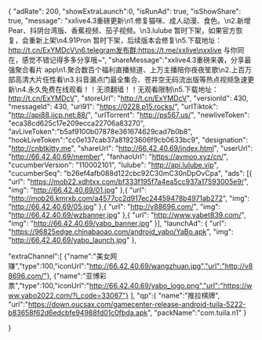 {
	"adRate": 200,
	"showExtraLaunch":0,
	"isRunAd": true,
	"isShowShare": true,
	"message": "xxlive4.3重磅更新\n1.修复猫咪、成人动漫、食色。\n2.新增 Pear、抖阴台湾版、香蕉视频、茄子视频。\n3.lulube 暂时下架，如果官方恢复，会重新上架\n4.91Pron 暂时下架，后续版本会修复\n5.下载地址：http://t.cn/ExYMDcV\n6.telegram发布群:https://t.me/xxlive\nxxlive 与你同在，感觉不错记得多多分享哦~",
	"shareMessage":"xxlive4.3重磅来袭，分享最强聚合看片 app\n1.聚合数百个福利直播频道、上万主播陪你夜夜笙歌\n2.上百万部高清大片任性看\n3.抖音漏点门最全集合、苍井空无码流出版等热点视频急速更新\n4.永久免费在线观看！！无须翻墙！！无观看限制\n5.下载地址：http://t.cn/ExYMDcV",
	"storeUrl": "http://t.cn/ExYMDcV",
	"versionId": 430,
	"messageId": 430,
	"url91": "https://0228.p15.rocks/",
	"urlTiktok": "http://api88.iicp.net:88/",
	"urlTorrent": "http://ps567.us/",
	"newliveToken": "eca38cd625c17e209ecca22706a83270",
	"avLiveToken":"b5af9100b07878e361674629cad7b0b8",
	"hookLiveToken":"cc0e137cab37a81923606f9cb0633bc9",
	"designation": "http://cnbtkitty.me",
	"shareUrl": "http://66.42.40.69/index.html",
	"userUrl": "http://66.42.40.69/member",
	"fanhaoUrl": "https://avmoo.xyz/cn/",
	"cucumberVersion": "110002101",
	"lulube": "http://api.lulube.vip",
	"cucumberSeq": "b26ef4afb088d122cbc92C30mC30nDpOvCpa",
	"ads": [{
		"url": "https://mob22.xdhtxx.com/bf333f195f7a4ea5cc937a17593005e9/",
		"img": "http://66.42.40.69/01.jpg"
	},{
		"url": "http://mob26.kmrxb.com/a4577cc2d917ec24459478b4971ab272",
		"img": "http://66.42.40.69/05.jpg"
	},{
		"url": "http://v88696.com/",
		"img": "http://66.42.40.69/wzbanner.jpg"
	},{
		"url": "http://www.yabet839.com/",
		"img": "http://66.42.40.69/yabo_banner.jpg"
	}],
	"launchAd": {
		"url": "https://96825edge.chinabaoao.com/android_yabo/YaBo.apk",
		"img": "http://66.42.40.69/yabo_launch.jpg"
	},

"extraChannel":[
{"name":"美女网赚","type":100,"iconUrl":"http://66.42.40.69/wangzhuan.jpg","url":"http://v88696.com/"},
{"name":"亚博彩票","type":100,"iconUrl":"http://66.42.40.69/yabo_logo.png","url":"https://www.yabo2022.com/?i_code=33067"}
],
"qp":{
"name":"推拉棋牌",
"url":"https://down.oucsax.com/gamecenter-release-android-tuila-5222-b83658f62d6edcbfe94988fd01c0fbda.apk",
"packName":"com.tuila.n1"
}

}
